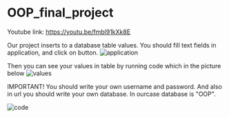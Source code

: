 # OOP_final_project

Youtube link: https://youtu.be/fmbl91kXk8E

Our project inserts to a database table values.
You should fill text fields in application, and click on button. 
![application](https://user-images.githubusercontent.com/73532500/148226423-924ff16c-6cd9-4215-8037-37779c7cc77a.png)

Then you can see your values in table by running code which in the picture below
![values](https://user-images.githubusercontent.com/73532500/148226432-b3b4d478-903a-4e65-884b-613787103e11.png)

IMPORTANT!
You should write your own username and password. And also in url you should write your own database. In ourcase database is "OOP".

![code](https://user-images.githubusercontent.com/73532500/148227516-57c63583-1225-48cc-8a83-57a5c7d7f795.png)
